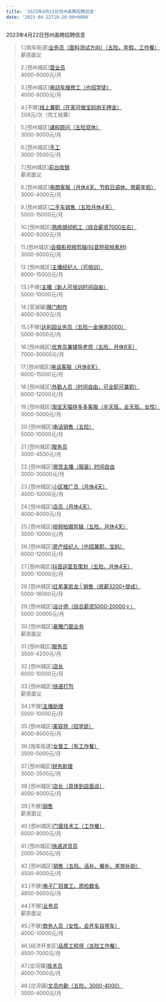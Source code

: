 ```yaml
---
title: '2023年4月22日邳州直聘招聘信息'
date: '2023-04-22T18:20:00+0800'
---
```

2023年4月22日邳州直聘招聘信息
<!--more-->
>1.[炮车街道][业务员（面料测试方向）（五险，年假，工作餐）](https://www.pizhouzhipin.com/job/11626)<br>
>薪资面议

>2.[邳州城区][营业员](https://www.pizhouzhipin.com/job/28090)<br>
>4000-6000元/月

>3.[邳州城区][电动车维修工（也招学徒）](https://www.pizhouzhipin.com/job/28091)<br>
>4000-6000元/月

>4.[不限][线上兼职（在家可做宝妈岗无押金）](https://www.pizhouzhipin.com/job/28010)<br>
>208元/次（完工结算）

>5.[邳州城区][课程顾问（五险双休）](https://www.pizhouzhipin.com/job/27467)<br>
>3000-8000元/月

>6.[邳州城区][手工](https://www.pizhouzhipin.com/job/23637)<br>
>3000-3500元/月

>7.[邳州城区][前台收银](https://www.pizhouzhipin.com/job/25414)<br>
>薪资面议

>8.[邳州城区][电商客服（月休4天、节假日调休、带薪年假）](https://www.pizhouzhipin.com/job/20044)<br>
>3000-4000元/月

>9.[邳州城区][二手车销售（五险月休4天）](https://www.pizhouzhipin.com/job/22606)<br>
>5000-15000元/月

>10.[邳州城区][熟练缝纫机工（综合薪资7000左右）](https://www.pizhouzhipin.com/job/13685)<br>
>4000-8000元/月

>11.[邳州城区][会摄影视频剪辑(抖音短视频素材)](https://www.pizhouzhipin.com/job/20527)<br>
>3000-6000元/月

>12.[邳州城区][主播经纪人（可培训）](https://www.pizhouzhipin.com/job/28058)<br>
>8000-15000元/月

>13.[不限][主播（新人可培训时间自由）](https://www.pizhouzhipin.com/job/28059)<br>
>5000-10000元/月

>14.[官湖镇][移门制作](https://www.pizhouzhipin.com/job/23424)<br>
>4000-8000元/月

>15.[不限][达利园业务员（五险一金保底5000）](https://www.pizhouzhipin.com/job/26949)<br>
>5000-8000元/月

>16.[邳州城区][优育员兼辅导老师（五险，月休6天）](https://www.pizhouzhipin.com/job/26696)<br>
>7000-30000元/月

>17.[邳州城区][电话客服（月休8天）](https://www.pizhouzhipin.com/job/26152)<br>
>6000-15000元/月

>18.[邳州城区][外勤人员（时间自由，可全职可兼职）](https://www.pizhouzhipin.com/job/26085)<br>
>6000-12000元/月

>19.[邳州城区][淘宝天猫拼多多客服（半天班，全天班，女性）](https://www.pizhouzhipin.com/job/26064)<br>
>3000-5000元/月

>20.[邳州城区][电话销售（五险）](https://www.pizhouzhipin.com/job/22614)<br>
>5000-10000元/月

>21.[邳州城区][服务员](https://www.pizhouzhipin.com/job/25925)<br>
>3000-4500元/月

>22.[邳州城区][带货主播（服装）时间自由](https://www.pizhouzhipin.com/job/26634)<br>
>3000-30000元/月

>23.[邳州城区][小区推广员（月休4天）](https://www.pizhouzhipin.com/job/24894)<br>
>4000-10000元/月

>24.[邳州城区][店员（月休4天）](https://www.pizhouzhipin.com/job/26888)<br>
>4000-8000元/月

>25.[邳州城区][视频拍摄剪辑（五险，月休4天）](https://www.pizhouzhipin.com/job/27040)<br>
>3000-10000元/月

>26.[邳州城区][房产经纪人（也招兼职，宝妈）](https://www.pizhouzhipin.com/job/27039)<br>
>6000-12000元/月

>27.[邳州城区][抖音运营及策划（五险，月休4天）](https://www.pizhouzhipin.com/job/27037)<br>
>3000-10000元/月

>28.[邳州城区][红星美凯龙 | 销售（底薪3200+提成）](https://www.pizhouzhipin.com/job/15062)<br>
>5000-18000元/月

>29.[邳州城区][设计师（综合薪资5000-20000＋）](https://www.pizhouzhipin.com/job/15060)<br>
>5000-20000元/月

>30.[邳州城区][豪雅门窗业务](https://www.pizhouzhipin.com/job/28054)<br>
>薪资面议

>31.[邳州城区][服务员](https://www.pizhouzhipin.com/job/22823)<br>
>3500-4200元/月

>32.[邳州城区][店长](https://www.pizhouzhipin.com/job/22821)<br>
>6000-10000元/月

>33.[邳州城区][快递打包](https://www.pizhouzhipin.com/job/26638)<br>
>薪资面议

>34.[不限][主播助理](https://www.pizhouzhipin.com/job/27909)<br>
>5000-10000元/月

>35.[邳州城区][美容师（招学徒）](https://www.pizhouzhipin.com/job/26218)<br>
>4000-8000元/月

>36.[炮车街道][女普工（有工作餐）](https://www.pizhouzhipin.com/job/25943)<br>
>3500-5000元/月

>37.[邳州城区][财务助理](https://www.pizhouzhipin.com/job/25799)<br>
>3000-3500元/月

>38.[邳州城区][店长（具体到店面谈）](https://www.pizhouzhipin.com/job/27198)<br>
>4000-6000元/月

>39.[不限][销售](https://www.pizhouzhipin.com/job/25216)<br>
>薪资面议

>40.[邳州城区][门窗技术工（工作餐）](https://www.pizhouzhipin.com/job/18821)<br>
>6000-8000元/月

>41.[邳州城区][快递送货员](https://www.pizhouzhipin.com/job/28085)<br>
>2000-3500元/月

>42.[邳州城区][销售（五险、话补、餐补、差旅补助）](https://www.pizhouzhipin.com/job/21742)<br>
>4500-8000元/月

>43.[不限][电子厂招普工、质检数名](https://www.pizhouzhipin.com/job/28089)<br>
>4800-6000元/月

>44.[不限][业务员](https://www.pizhouzhipin.com/job/28061)<br>
>薪资面议

>45.[不限][商务人员（女性，会开车自带车）](https://www.pizhouzhipin.com/job/25000)<br>
>4000-10000元/月

>46.[经济开发区][品质工程师（五险工作餐）](https://www.pizhouzhipin.com/job/27446)<br>
>4500-7000元/月

>47.[岔河镇][技术员](https://www.pizhouzhipin.com/job/26421)<br>
>4000-7000元/月

>48.[岔河镇][文员内勤（五险，3000-4000）](https://www.pizhouzhipin.com/job/28057)<br>
>3000-4000元/月

